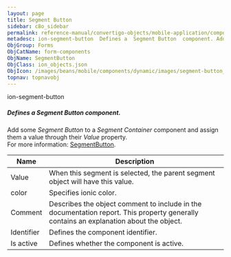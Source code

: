 ```yaml
---
layout: page
title: Segment Button
sidebar: c8o_sidebar
permalink: reference-manual/convertigo-objects/mobile-application/components/form-components/segment-button/
metadesc: ion-segment-button  Defines a  Segment Button  component. Add some  Segment Button  to a  Segment Container  component and assign them a value through
ObjGroup: Forms
ObjCatName: form-components
ObjName: SegmentButton
ObjClass: ion_objects.json
ObjIcon: /images/beans/mobile/components/dynamic/images/segment-button_color_32x32.png
topnav: topnavobj
---
```

ion-segment-button<br/>

##### Defines a <i>Segment Button</i> component.<br/>
Add some <i>Segment Button</i> to a <i>Segment Container</i> component and assign them a value through their <i>Value</i> property.<br/>
For more information: <a href='https://ionicframework.com/docs/v3/api/components/segment/SegmentButton/' target='_blank'>SegmentButton</a>.

Name | Description 
--- | ---
Value | When this segment is selected, the parent segment object will have this value.
color | Specifies ionic color.
Comment | Describes the object comment to include in the documentation report.  This property generally contains an explanation about the object. 
Identifier | Defines the component identifier.  
Is active | Defines whether the component is active. 

